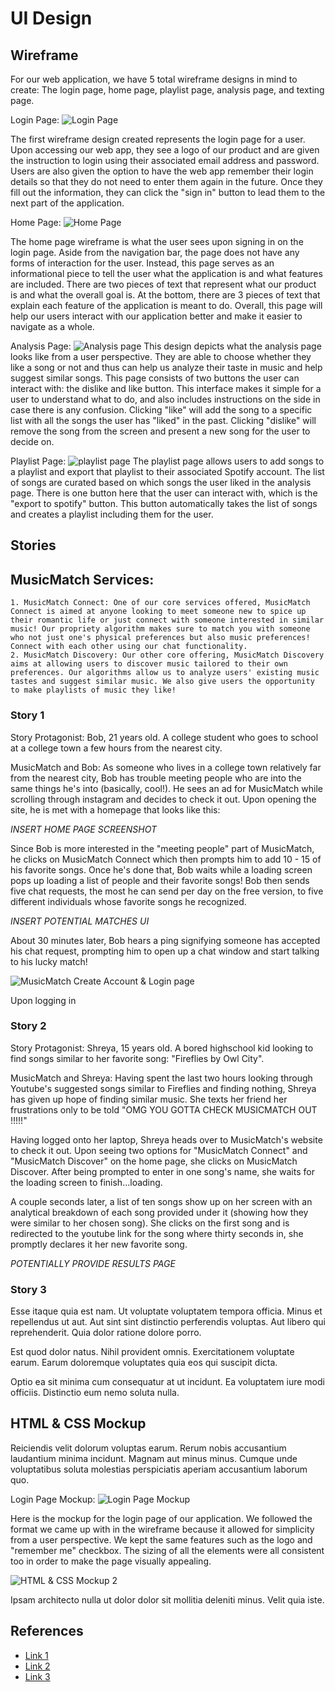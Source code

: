 # UI Design

## Wireframe

For our web application, we have 5 total wireframe designs in mind to create: The login page, home page, playlist page, analysis page, and texting page. 

Login Page: 
![Login Page](326login.png)

The first wireframe design created represents the login page for a user. Upon accessing our web app, they see a logo of our product and  are given the instruction to login using their associated email address and password. Users are also given the option to have the web app  remember their login details so that they do not need to enter them again in the future. Once they fill out the information, they can click the "sign in" button to lead them to the next part of the application. 

Home Page: 
![Home Page](homepage.png)

The home page wireframe is what the user sees upon signing in on the login page. Aside from the navigation bar, the page does not have any forms of interaction for the user. Instead, this page serves as an informational piece to tell the user what the application is and what features are included. There are two pieces of text that represent what our product is and what the overall goal is. At the bottom, there are 3 pieces of text that explain each feature of the application is meant to do. Overall, this page will help our users interact with our application better and make it easier to navigate as a whole.  

Analysis Page:
![Analysis page](Analysis.png)
This design depicts what the analysis page looks like from a user perspective. They are able to choose whether they like a song or not and thus can help us analyze their taste in music and help suggest similar songs. This page consists of two buttons the user can interact with: the dislike and like button. This interface makes it simple for a user to understand what to do, and also includes instructions on the side in case there is any confusion. Clicking "like" will add the song to a specific list with all the songs the user has "liked" in the past. Clicking "dislike" will remove the song from the screen and present a new song for the user to decide on.

Playlist Page:
![playlist page](playlist.png)
The playlist page allows users to add songs to a playlist and export that playlist to their associated Spotify account. The list of songs are curated based on which songs the user liked in the analysis page. There is one button here that the user can interact with, which is the "export to spotify" button. This button automatically takes the list of songs and creates a playlist including them for the user. 

## Stories

## MusicMatch Services:

    1. MusicMatch Connect: One of our core services offered, MusicMatch Connect is aimed at anyone looking to meet someone new to spice up their romantic life or just connect with someone interested in similar music! Our propriety algorithm makes sure to match you with someone who not just one's physical preferences but also music preferences! Connect with each other using our chat functionality.
    2. MusicMatch Discovery: Our other core offering, MusicMatch Discovery aims at allowing users to discover music tailored to their own preferences. Our algorithms allow us to analyze users' existing music tastes and suggest similar music. We also give users the opportunity to make playlists of music they like!

### Story 1

Story Protagonist: Bob, 21 years old. A college student who goes to school at a college town a few hours from the nearest city.

MusicMatch and Bob: As someone who lives in a college town relatively far from the nearest city, Bob has trouble meeting people who are into the same things he's into (basically, cool!). He sees an ad for MusicMatch while scrolling through instagram and decides to check it out. Upon opening the site, he is met with a homepage that looks like this:

*INSERT HOME PAGE SCREENSHOT*

Since Bob is more interested in the "meeting people" part of MusicMatch, he clicks on MusicMatch Connect which then prompts him to add 10 - 15 of his favorite songs. Once he's done that, Bob waits while a loading screen pops up loading a list of people and their favorite songs! Bob then sends five chat requests, the most he can send per day on the free version, to five different individuals whose favorite songs he recognized. 

*INSERT POTENTIAL MATCHES UI*

About 30 minutes later, Bob hears a ping signifying someone has accepted his chat request, prompting him to open up a chat window and start talking to his lucky match!

![MusicMatch Create Account & Login page](login.png)

Upon logging in

### Story 2

Story Protagonist: Shreya, 15 years old. A bored highschool kid looking to find songs similar to her favorite song: "Fireflies by Owl City". 

MusicMatch and Shreya: Having spent the last two hours looking through Youtube's suggested songs similar to Fireflies and finding nothing, Shreya has given up hope of finding similar music. She texts her friend her frustrations only to be told "OMG YOU GOTTA CHECK MUSICMATCH OUT !!!!!"

Having logged onto her laptop, Shreya heads over to MusicMatch's website to check it out. Upon seeing two options for "MusicMatch Connect" and "MusicMatch Discover" on the home page, she clicks on MusicMatch Discover. After being prompted to enter in one song's name, she waits for the loading screen to finish...loading. 

A couple seconds later, a list of ten songs show up on her screen with an analytical breakdown of each song provided under it (showing how they were similar to her chosen song). She clicks on the first song and is redirected to the youtube link for the song where thirty seconds in, she promptly declares it her new favorite song. 

*POTENTIALLY PROVIDE RESULTS PAGE* 

### Story 3

Esse itaque quia est nam. Ut voluptate voluptatem tempora officia. Minus et repellendus ut aut. Aut sint sint distinctio perferendis voluptas. Aut libero qui reprehenderit. Quia dolor ratione dolore porro.
 
Est quod dolor natus. Nihil provident omnis. Exercitationem voluptate earum. Earum doloremque voluptates quia eos qui suscipit dicta.
 
Optio ea sit minima cum consequatur at ut incidunt. Ea voluptatem iure modi officiis. Distinctio eum nemo soluta nulla.

## HTML & CSS Mockup

Reiciendis velit dolorum voluptas earum. Rerum nobis accusantium laudantium minima incidunt. Magnam aut minus minus. Cumque unde voluptatibus soluta molestias perspiciatis aperiam accusantium laborum quo.

Login Page Mockup:
![Login Page Mockup](loginmockup.png)

Here is the mockup for the login page of our application. We followed the format we came up with in the wireframe because it allowed for simplicity from a user perspective. We kept the same features such as the logo and "remember me" checkbox. The sizing of all the elements were all consistent too in order to make the page visually appealing.

![HTML & CSS Mockup 2](mockup-2.png)

Ipsam architecto nulla ut dolor dolor sit mollitia deleniti minus. Velit quia iste.

## References

- [Link 1](https://example.com)
- [Link 2](https://example.com)
- [Link 3](https://example.com)